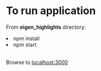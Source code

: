 <h1>To run application</h1>

From <b>eigen_highlights</b> directory:

<li>npm install</li>
<li>npm start</li>

<br />

<p>
  Browse to 
  <a href='localhost:3000'>localhost:3000</a>
</p>
